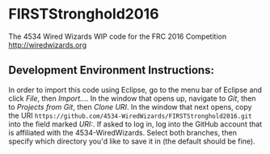 # FIRSTStronghold2016
The 4534 Wired Wizards WIP code for the FRC 2016 Competition http://wiredwizards.org

## Development Environment Instructions:
In order to import this code using Eclipse, go to the menu bar of Eclipse and click _File_, then _Import..._. In the window that opens up, navigate to _Git_, then to _Projects from Git_, then _Clone URI_. In the window that next opens, copy the URI `https://github.com/4534-WiredWizards/FIRSTStronghold2016.git` into the field marked _URI:_. If asked to log in, log into the GitHub account that is affiliated with the 4534-WiredWizards. Select both branches, then specify which directory you'd like to save it in (the default should be fine).